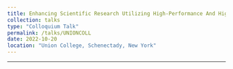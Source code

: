 ```yaml
---
title: Enhancing Scientific Research Utilizing High-Performance And High-Throughput Computing- An Overview With Uses In Nuclear And Particle Physics
collection: talks
type: "Colloquium Talk"
permalink: /talks/UNIONCOLL
date: 2022-10-20
location: "Union College, Schenectady, New York"
---
```

_________________
